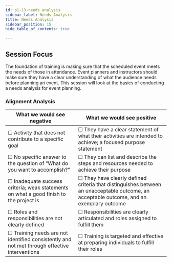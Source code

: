 ```yaml
---
id: p1-13-needs analysis
sidebar_label: Needs Analysis
title: Needs Analysis
sidebar_position: 15
hide_table_of_contents: true

---
```


## Session Focus

The foundation of training is making sure that the scheduled event meets the needs of those in attendance. Event planners and instructors should make sure they have a clear understanding of what the audience needs before planning an event. This session will look at the basics of conducting a needs analysis for event planning.

### Alignment Analysis

| **What we would see negative**                                                                     	| **What we would see positive**                                                                                                                 	|
|----------------------------------------------------------------------------------------------------	|------------------------------------------------------------------------------------------------------------------------------------------------	|
| &#9744;  Activity that does not contribute to a specific goal                                      	| &#9744; They have a clear statement of what their activities are intended to achieve; a focused purpose statement                              	|
| &#9744; No specific answer to the question of “What do you want to accomplish?”                    	| &#9744; They can list and describe the steps and resources needed to achieve their purpose                                                     	|
| &#9744; Inadequate success criteria; weak statements on what a good finish to the project is       	| &#9744; They have clearly defined criteria that distinguishes between an unacceptable outcome, an acceptable outcome, and an exemplary outcome 	|
| &#9744; Roles and responsibilities are not clearly defined                                         	| &#9744; Responsibilities are clearly articulated and roles assigned to fulfill them                                                            	|
| &#9744; Training needs are not identified consistently and not met through effective interventions 	| &#9744; Training is targeted and effective at preparing individuals to fulfill their roles                                                     	|